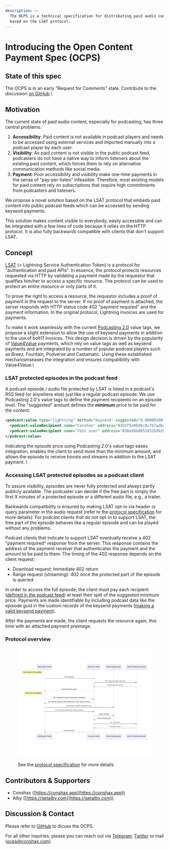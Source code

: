 ```yaml
---
description: >-
  The OCPS is a technical specification for distributing paid audio content
  based on the LSAT protocol.
---
```


# Introducing the Open Content Payment Spec (OCPS)

## State of this spec

The OCPS is in an early "Request for Comments" state. Contribute to the discussion [on GitHub](https://github.com/Conshax/OCPS).\


## Motivation

The current state of paid audio content, especially for podcasting, has three central problems:

1. **Accessibility**: Paid content is not available in podcast players and needs to be accessed using external services and imported manually into a podcast player by each user.
2. **Visibility**: As paid content is not visible in the public podcast feed, podcasters do not have a native way to inform listeners about the existing paid content, which forces them to rely on alternative communication methods like social media.
3. **Payment**: Poor accessibility and visibility make one-time payments in the sense of "pay-per-listen" infeasible. Therefore, most existing models for paid content rely on subscriptions that require high commitments from podcasters and listeners.

We propose a novel solution based on the LSAT protocol that embeds paid content into public podcast feeds which can be accessed by sending keysend payments.

This solution makes content visible to everybody, easily accessible and can be integrated with a few lines of code because it relies on the HTTP protocol. It is also fully backwards compatible with clients that don't support LSAT.



## Concept

[LSAT](https://lsat.tech) (= Lightning Service Authentication Token) is a protocol for "authentication and paid APIs". In essence, the protocol protects resources requested via HTTP by validating a payment made by the requestor that qualifies him/her to access a specific resource. The protocol can be used to protect an entire resource or only parts of it.&#x20;

To prove the right to access a resource, the requestor includes a proof of payment in the request to the server. If no proof of payment is attached, the server responds with HTTP status code 402 "payment required" and the payment information. In the original protocol, Lightning invoices are used for payments. &#x20;

To make it work seamlessly with the current [Podcasting 2.0](https://github.com/Podcastindex-org/podcast-namespace/blob/main/docs/1.0.md) value tags, we propose a slight extension to allow the use of keysend payments in addition to the use of bolt11 invoices. This design decision is driven by the popularity of [Value4Value](https://value4value.info) payments, which rely on value tags as well as keysend payments and are integrated by a number of popular podcast players such as Breez, Fountain, Podverse and Castamatic. Using these established mechanismseases the integration and ensures compatibility with Value4Value.\


### LSAT protected episodes in the podcast feed&#x20;

A podcast episode / audio file protected by LSAT is listed in a podcast's RSS feed (or anywhere else) just like a regular podcast episode. We use Podcasting 2.0's value tags to define the payment recipients on an episode level. The "suggested" amount defines the **minimum** price to be paid for the content:

```rss
<podcast:value type="lightning" method="keysend" suggested="0.00000100">
  <podcast:valueRecipient name="Conshax" address="02b5f5a96d6c0cfb7ad6adda59c25eba3c12a9a0beee22a8b31d3d20b59427bbca" type="node" split="10" customKey="696969" customValue="4VqhBQ73TSgpTFbJ35C3" fee="true"/>
  <podcast:valueRecipient name="Test user" address="030a58b8653d32b99200a2334cfe913e51dc7d155aa0116c176657a4f1722677a3" type="node" split="90" customKey="696969" customValue="4VqhBQ73TSgpTFbJ35C3" fee="false"/>
</podcast:value>
```

Indicating the episode price using Podcasting 2.0's value tags eases integration, enables the client to send more than the minimum amount, and allows the episode to receive boosts and streams in addition to the LSAT payment. \


### Accessing LSAT protected episodes as a podcast client

To assure visibility, episodes are never fully protected and always partly publicly available. The podcaster can decide if the free part is simply the first X minutes of a protected episode or a different audio file, e.g., a trailer.

Backwards compatibility is ensured by making LSAT opt-in via header or query parameter in the audio request (refer to the [protocol specification](protocol-specification.md) for more details). For podcast clients that do not opt-in to support LSAT, the free part of the episode behaves like a regular episode and can be played without any problems.

Podcast clients that indicate to support LSAT eventually receive a 402 "payment required" response from the server. This response contains the address of the payment receiver that authenticates the payment and the amount to be paid to them. The timing of the 402 response depends on the client request:

* Download request: Immediate 402 return
* Range request (streaming): 402 once the protected part of the episode is queried

In order to access the full episode, the client must pay each recipient ([defined in the podcast feed](./#lsat-protected-episodes-in-the-podcast-feed)) at least their split of the suggested minimum price. Payments are made identifiable by including podcast data like the episode guid in the custom records of the keysend payments ([making a valid keysend payment](example-implementation.md#make-a-valid-keysend-payment)).&#x20;

After the payments are made, the client requests the resource again, this time with an attached payment preimage. \
&#x20;

### **Protocol overview**

<figure><img src=".gitbook/assets/mermaid-diagram-2023-02-11-120912.png" alt=""><figcaption><p>See the <a href="protocol-specification.md">protocol specification</a> for more details</p></figcaption></figure>



## Contributors & Supporters

* Conshax ([https://conshax.app](https://conshax.app))
* Alby ([https://getalby.com](https://getalby.com))



## Discussion & Contact

Please refer to [GitHub](https://github.com/Conshax/OCPS) to dicuss the OCPS.

For all other inquiries, please you can reach out via [Telegram](https://t.me/moritz\_conshax), [Twitter](https://twitter.com/conshax) or mail (ocps@conshax.com).

